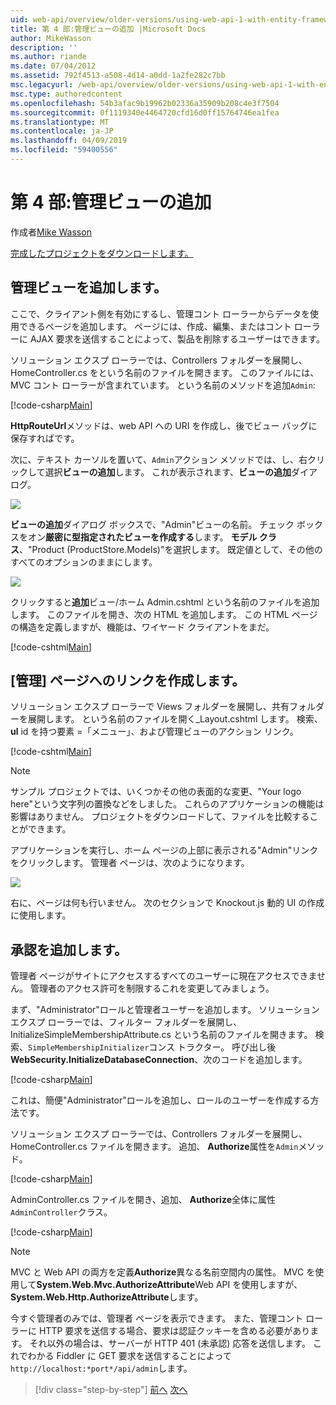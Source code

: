 ```yaml
---
uid: web-api/overview/older-versions/using-web-api-1-with-entity-framework-5/using-web-api-with-entity-framework-part-4
title: 第 4 部:管理ビューの追加 |Microsoft Docs
author: MikeWasson
description: ''
ms.author: riande
ms.date: 07/04/2012
ms.assetid: 792f4513-a508-4d14-a0dd-1a2fe282c7bb
msc.legacyurl: /web-api/overview/older-versions/using-web-api-1-with-entity-framework-5/using-web-api-with-entity-framework-part-4
msc.type: authoredcontent
ms.openlocfilehash: 54b3afac9b19962b02336a35909b208c4e3f7504
ms.sourcegitcommit: 0f1119340e4464720cfd16d0ff15764746ea1fea
ms.translationtype: MT
ms.contentlocale: ja-JP
ms.lasthandoff: 04/09/2019
ms.locfileid: "59400556"
---
```

# <a name="part-4-adding-an-admin-view"></a>第 4 部:管理ビューの追加

作成者[Mike Wasson](https://github.com/MikeWasson)

[完成したプロジェクトをダウンロードします。](http://code.msdn.microsoft.com/ASP-NET-Web-API-with-afa30545)

## <a name="add-an-admin-view"></a>管理ビューを追加します。

ここで、クライアント側を有効にするし、管理コント ローラーからデータを使用できるページを追加します。 ページには、作成、編集、またはコント ローラーに AJAX 要求を送信することによって、製品を削除するユーザーはできます。

ソリューション エクスプ ローラーでは、Controllers フォルダーを展開し、HomeController.cs をという名前のファイルを開きます。 このファイルには、MVC コント ローラーが含まれています。 という名前のメソッドを追加`Admin`:

[!code-csharp[Main](using-web-api-with-entity-framework-part-4/samples/sample1.cs)]

**HttpRouteUrl**メソッドは、web API への URI を作成し、後でビュー バッグに保存すればです。

次に、テキスト カーソルを置いて、`Admin`アクション メソッドでは、し、右クリックして選択**ビューの追加**します。 これが表示されます、**ビューの追加**ダイアログ。

![](using-web-api-with-entity-framework-part-4/_static/image1.png)

**ビューの追加**ダイアログ ボックスで、"Admin"ビューの名前。 チェック ボックスをオン**厳密に型指定されたビューを作成する**します。 **モデル クラス**、"Product (ProductStore.Models)"を選択します。 既定値として、その他のすべてのオプションのままにします。

![](using-web-api-with-entity-framework-part-4/_static/image2.png)

クリックすると**追加**ビュー/ホーム Admin.cshtml という名前のファイルを追加します。 このファイルを開き、次の HTML を追加します。 この HTML ページの構造を定義しますが、機能は、ワイヤード クライアントをまだ。

[!code-cshtml[Main](using-web-api-with-entity-framework-part-4/samples/sample2.cshtml)]

## <a name="create-a-link-to-the-admin-page"></a>[管理] ページへのリンクを作成します。

ソリューション エクスプ ローラーで Views フォルダーを展開し、共有フォルダーを展開します。 という名前のファイルを開く\_Layout.cshtml します。 検索、 **ul** id を持つ要素 =「メニュー」、および管理ビューのアクション リンク。

[!code-cshtml[Main](using-web-api-with-entity-framework-part-4/samples/sample3.cshtml)]

> [!NOTE]
> サンプル プロジェクトでは、いくつかその他の表面的な変更、"Your logo here"という文字列の置換などをしました。 これらのアプリケーションの機能は影響はありません。 プロジェクトをダウンロードして、ファイルを比較することができます。


アプリケーションを実行し、ホーム ページの上部に表示される"Admin"リンクをクリックします。 管理者 ページは、次のようになります。

![](using-web-api-with-entity-framework-part-4/_static/image3.png)

右に、ページは何も行いません。 次のセクションで Knockout.js 動的 UI の作成に使用します。

## <a name="add-authorization"></a>承認を追加します。

管理者 ページがサイトにアクセスするすべてのユーザーに現在アクセスできません。 管理者のアクセス許可を制限するこれを変更してみましょう。

まず、"Administrator"ロールと管理者ユーザーを追加します。 ソリューション エクスプ ローラーでは、フィルター フォルダーを展開し、InitializeSimpleMembershipAttribute.cs という名前のファイルを開きます。 検索、`SimpleMembershipInitializer`コンス トラクター。 呼び出し後**WebSecurity.InitializeDatabaseConnection**、次のコードを追加します。

[!code-csharp[Main](using-web-api-with-entity-framework-part-4/samples/sample4.cs)]

これは、簡便"Administrator"ロールを追加し、ロールのユーザーを作成する方法です。

ソリューション エクスプ ローラーでは、Controllers フォルダーを展開し、HomeController.cs ファイルを開きます。 追加、 **Authorize**属性を`Admin`メソッド。

[!code-csharp[Main](using-web-api-with-entity-framework-part-4/samples/sample5.cs)]

AdminController.cs ファイルを開き、追加、 **Authorize**全体に属性`AdminController`クラス。

[!code-csharp[Main](using-web-api-with-entity-framework-part-4/samples/sample6.cs)]

> [!NOTE]
> MVC と Web API の両方を定義**Authorize**異なる名前空間内の属性。 MVC を使用して**System.Web.Mvc.AuthorizeAttribute**Web API を使用しますが、 **System.Web.Http.AuthorizeAttribute**します。


今すぐ管理者のみでは、管理者 ページを表示できます。 また、管理コント ローラーに HTTP 要求を送信する場合、要求は認証クッキーを含める必要があります。 それ以外の場合は、サーバーが HTTP 401 (未承認) 応答を送信します。 これでわかる Fiddler に GET 要求を送信することによって`http://localhost:*port*/api/admin`します。

> [!div class="step-by-step"]
> [前へ](using-web-api-with-entity-framework-part-3.md)
> [次へ](using-web-api-with-entity-framework-part-5.md)
